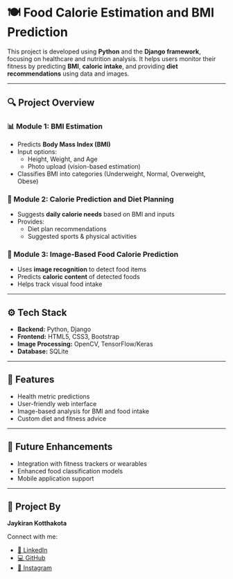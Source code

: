 # 🍽️ Food Calorie Estimation and BMI Prediction

This project is developed using **Python** and the **Django framework**, focusing on healthcare and nutrition analysis. It helps users monitor their fitness by predicting **BMI**, **caloric intake**, and providing **diet recommendations** using data and images.

---

## 🔍 Project Overview

### 📊 Module 1: BMI Estimation
- Predicts **Body Mass Index (BMI)**
- Input options:
  - Height, Weight, and Age
  - Photo upload (vision-based estimation)
- Classifies BMI into categories (Underweight, Normal, Overweight, Obese)

### 🥗 Module 2: Calorie Prediction and Diet Planning
- Suggests **daily calorie needs** based on BMI and inputs
- Provides:
  - Diet plan recommendations
  - Suggested sports & physical activities

### 🍕 Module 3: Image-Based Food Calorie Prediction
- Uses **image recognition** to detect food items
- Predicts **caloric content** of detected foods
- Helps track visual food intake

---

## ⚙️ Tech Stack

- **Backend:** Python, Django  
- **Frontend:** HTML5, CSS3, Bootstrap  
- **Image Processing:** OpenCV, TensorFlow/Keras  
- **Database:** SQLite  

---

## 🚀 Features

- Health metric predictions  
- User-friendly web interface  
- Image-based analysis for BMI and food intake  
- Custom diet and fitness advice  

---

## 📌 Future Enhancements

- Integration with fitness trackers or wearables  
- Enhanced food classification models  
- Mobile application support  

---

## 🧠 Project By

**Jaykiran Kotthakota**

Connect with me:  

- [🔗 LinkedIn](https://www.linkedin.com/in/jaykiran-kotthakota-787525154)  
- [💻 GitHub](https://github.com/jaykiran-kotthakota)  
- [📸 Instagram](https://www.instagram.com/jaykiran_kotthakota)  
